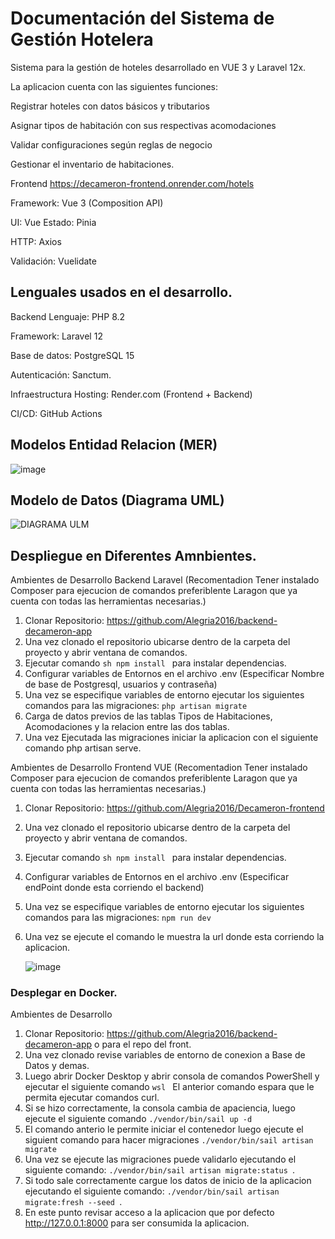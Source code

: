# Documentación del Sistema de Gestión Hotelera

Sistema para la gestión de hoteles desarrollado en VUE 3 y Laravel 12x.

La aplicacion cuenta con las siguientes funciones:

Registrar hoteles con datos básicos y tributarios

Asignar tipos de habitación con sus respectivas acomodaciones

Validar configuraciones según reglas de negocio

Gestionar el inventario de habitaciones.

Frontend 
https://decameron-frontend.onrender.com/hotels

Framework: Vue 3 (Composition API)

UI: Vue
Estado: Pinia

HTTP: Axios

Validación: Vuelidate

## Lenguales usados en el desarrollo.

Backend
Lenguaje: PHP 8.2

Framework: Laravel 12

Base de datos: PostgreSQL 15

Autenticación: Sanctum.

Infraestructura
Hosting: Render.com (Frontend + Backend)

CI/CD: GitHub Actions

## Modelos Entidad Relacion (MER)
![image](https://github.com/user-attachments/assets/51337a34-b75a-4c30-8d67-7bc4326c46b7)
## Modelo de Datos (Diagrama UML)
![DIAGRAMA ULM](https://github.com/user-attachments/assets/8cb44e4b-b68b-4d97-8bc8-85c4d2097422)





## Despliegue en Diferentes Amnbientes.

Ambientes de Desarrollo Backend Laravel (Recomentadion Tener instalado Composer para ejecucion de comandos preferiblente Laragon que ya cuenta con todas las herramientas necesarias.)

1) Clonar Repositorio: https://github.com/Alegria2016/backend-decameron-app
2) Una vez clonado el repositorio ubicarse dentro de la carpeta del proyecto y abrir ventana de comandos.
3) Ejecutar comando ```sh npm install ``` para instalar dependencias.
5) Configurar variables de Entornos en el archivo .env (Especificar Nombre de base de Postgresql, usuarios y contraseña)
6) Una vez se especifique variables de entorno ejecutar los siguientes comandos para las migraciones: ```php artisan migrate```
7) Carga de datos previos de las tablas Tipos de Habitaciones, Acomodaciones y la relacion entre las dos tablas. 
8) Una vez Ejecutada las migraciones iniciar la aplicacion con el siguiente comando php artisan serve.

Ambientes de Desarrollo Frontend VUE (Recomentadion Tener instalado Composer para ejecucion de comandos preferiblente Laragon que ya cuenta con todas las herramientas necesarias.)

1) Clonar Repositorio: https://github.com/Alegria2016/Decameron-frontend
2) Una vez clonado el repositorio ubicarse dentro de la carpeta del proyecto y abrir ventana de comandos.
3) Ejecutar comando ```sh npm install ``` para instalar dependencias.
5) Configurar variables de Entornos en el archivo .env (Especificar endPoint donde esta corriendo el backend)
6) Una vez se especifique variables de entorno ejecutar los siguientes comandos para las migraciones: ```npm run dev```
7) Una vez se ejecute el comando le muestra la url donde esta corriendo la aplicacion.
   
   ![image](https://github.com/user-attachments/assets/d25d28c7-dc35-40c0-8a00-0cac147c131f)




### Desplegar en Docker.

Ambientes de Desarrollo

1) Clonar Repositorio: https://github.com/Alegria2016/backend-decameron-app o para el repo del front.
2) Una vez clonado revise variables de entorno de conexion a Base de Datos y demas.
3) Luego abrir Docker Desktop y abrir consola de comandos PowerShell y ejecutar el siguiente comando  ```wsl ```
   El anterior comando espara que le permita ejecutar comandos curl.
5) Si se hizo correctamente, la consola cambia de apaciencia, luego ejecute el siguiente comando  ``` ./vendor/bin/sail up -d ```
6) El comando anterio le permite iniciar el contenedor luego ejecute el siguient comando para hacer migraciones ```./vendor/bin/sail artisan migrate```
7) Una vez se ejecute las migraciones puede validarlo ejecutando el siguiente comando: ```./vendor/bin/sail artisan migrate:status ```.
8) Si todo sale correctamente cargue los datos de inicio de la aplicacion ejecutando el siguiente comando: ```./vendor/bin/sail artisan migrate:fresh --seed ```.
9) En este punto revisar acceso a la aplicacion que por defecto http://127.0.0.1:8000 para ser consumida la aplicacion.
  

